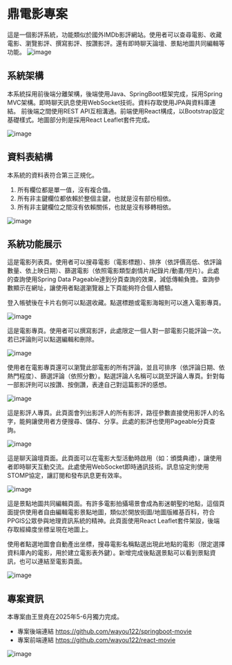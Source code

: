 # 鼎電影專案
這是一個影評系統，功能類似於國外IMDb影評網站。使用者可以查尋電影、收藏電影、瀏覽影評、撰寫影評、按讚影評。還有即時聊天論壇、景點地圖共同編輯等功能。
![image](https://github.com/wayou122/react-movie/blob/master/%E5%B0%88%E6%A1%88%E8%AA%AA%E6%98%8E%E5%9C%96/%E5%B0%88%E6%A1%88%E8%AA%AA%E6%98%8E(4).JPG)

## 系統架構
本系統採用前後端分離架構，後端使用Java、SpringBoot框架完成，採用Spring MVC架構。即時聊天訊息使用WebSocket技術。資料存取使用JPA與資料庫連結。
前後端之間使用REST API互相溝通。前端使用React構成，以Bootstrap設定基礎樣式。地圖部分則是採用React Leaflet套件完成。

![image](https://github.com/wayou122/react-movie/blob/master/%E5%B0%88%E6%A1%88%E8%AA%AA%E6%98%8E%E5%9C%96/%E5%B0%88%E6%A1%88%E8%AA%AA%E6%98%8E(5).JPG)

## 資料表結構
本系統的資料表符合第三正規化。
1. 所有欄位都是單一值，沒有複合值。
2. 所有非主鍵欄位都依賴於整個主鍵，也就是沒有部份相依。
3. 所有非主鍵欄位之間沒有依賴關係，也就是沒有移轉相依。

![image](https://github.com/wayou122/react-movie/blob/master/%E5%B0%88%E6%A1%88%E8%AA%AA%E6%98%8E%E5%9C%96/%E5%B0%88%E6%A1%88%E8%AA%AA%E6%98%8E(6).JPG)

## 系統功能展示

這是電影列表頁。使用者可以搜尋電影（電影標題）、排序（依評價高低、依評論數量、依上映日期）、篩選電影（依照電影類型劇情片/紀錄片/動畫/短片）。此處的查詢使用Spring Data Pageable達到分頁查詢的效果，減低傳輸負擔。查詢參數顯示在網址，讓使用者點選瀏覽器上下頁能夠符合個人體驗。

登入帳號後在卡片右側可以點選收藏。點選標題或電影海報則可以進入電影專頁。

![image](https://github.com/wayou122/react-movie/blob/master/%E5%B0%88%E6%A1%88%E8%AA%AA%E6%98%8E%E5%9C%96/%E5%B0%88%E6%A1%88%E8%AA%AA%E6%98%8E(7).JPG)

這是電影專頁。使用者可以撰寫影評，此處限定一個人對一部電影只能評論一次。若已評論則可以點選編輯和刪除。

![image](https://github.com/wayou122/react-movie/blob/master/%E5%B0%88%E6%A1%88%E8%AA%AA%E6%98%8E%E5%9C%96/%E5%B0%88%E6%A1%88%E8%AA%AA%E6%98%8E(8).JPG)

使用者在電影專頁還可以瀏覽此部電影的所有評論，並且可排序（依評論日期、依熱門程度）、篩選評論（依照分數）。點選評論人名稱可以跳至評論人專頁。針對每一部影評則可以按讚、按倒讚，表達自己對這篇影評的感想。

![image](https://github.com/wayou122/react-movie/blob/master/%E5%B0%88%E6%A1%88%E8%AA%AA%E6%98%8E%E5%9C%96/%E5%B0%88%E6%A1%88%E8%AA%AA%E6%98%8E(9).JPG)

這是影評人專頁。此頁面會列出影評人的所有影評，路徑參數直接使用影評人的名字，能夠讓使用者方便搜尋、儲存、分享。此處的影評也使用Pageable分頁查詢。

![image](https://github.com/wayou122/react-movie/blob/master/%E5%B0%88%E6%A1%88%E8%AA%AA%E6%98%8E%E5%9C%96/%E5%B0%88%E6%A1%88%E8%AA%AA%E6%98%8E(10).JPG)

這是聊天論壇頁面。此頁面可以在電影大型活動時啟用（如：頒獎典禮），讓使用者即時聊天互動交流。此處使用WebSocket即時通訊技術。訊息協定則使用STOMP協定，讓訂閱和發布訊息更有效率。

![image](https://github.com/wayou122/react-movie/blob/master/%E5%B0%88%E6%A1%88%E8%AA%AA%E6%98%8E%E5%9C%96/%E5%B0%88%E6%A1%88%E8%AA%AA%E6%98%8E(11).JPG)

這是景點地圖共同編輯頁面。有許多電影拍攝場景會成為影迷朝聖的地點，這個頁面提供使用者自由編輯電影景點地圖，類似於開放街圖/地圖版維基百科，符合PPGIS公眾參與地理資訊系統的精神。此頁面使用React Leaflet套件架設，後端存取經緯度坐標呈現在地圖上。

使用者點選地圖會自動產出坐標，搜尋電影名稱點選出現此地點的電影（限定選擇資料庫內的電影，用於建立電影表外鍵）。新增完成後點選景點可以看到景點資訊，也可以連結至電影頁面。

![image](https://github.com/wayou122/react-movie/blob/master/%E5%B0%88%E6%A1%88%E8%AA%AA%E6%98%8E%E5%9C%96/%E5%B0%88%E6%A1%88%E8%AA%AA%E6%98%8E(12).JPG)

## 專案資訊
本專案由王昱堯在2025年5-6月獨力完成。
* 專案後端連結 https://github.com/wayou122/springboot-movie
* 專案前端連結 https://github.com/wayou122/react-movie

![image](https://github.com/wayou122/react-movie/blob/master/%E5%B0%88%E6%A1%88%E8%AA%AA%E6%98%8E%E5%9C%96/%E5%B0%88%E6%A1%88%E8%AA%AA%E6%98%8E(13).JPG)


